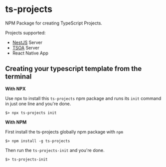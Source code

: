# ts-projects
NPM Package for creating TypeScript Projects.

Projects supported:
 - [NestJS](https://docs.nestjs.com/) Server
 - [TSOA](https://github.com/lukeautry/tsoa) Server
 - React Native App

## Creating your typescript template from the terminal

**With NPX**

Use npx to install this `ts-projects` npm package and runs its `init` command in just one line and you're done.

`$> npx ts-projects init`

**With NPM**

First install the ts-projects globally npm package with `npm`

`$> npm install -g ts-projects`

Then run the `ts-projects-init` and you're done.

`$> ts-projects-init`

